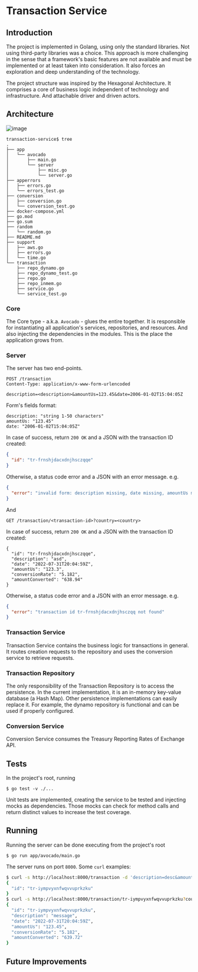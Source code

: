 # Transaction Service

## Introduction

The project is implemented in Golang, using only the standard libraries. Not using third-party libraries was a choice. This approach is more challenging in the sense that a framework's basic features are not available and must be implemented or at least taken into consideration. It also forces an exploration and deep understanding of the technology.

The project structure was inspired by the Hexagonal Architecture. It comprises a core of business logic independent of technology and infrastructure. And attachable driver and driven actors.

## Architecture

![image](https://github.com/mahtues/transaction-service/assets/14203456/a058a367-ab3f-4d10-bce8-2d55257b8503)

```
transaction-service$ tree
.
├── app
│   └── avocado
│       ├── main.go
│       └── server
│           ├── misc.go
│           └── server.go
├── apperrors
│   ├── errors.go
│   └── errors_test.go
├── conversion
│   ├── conversion.go
│   └── conversion_test.go
├── docker-compose.yml
├── go.mod
├── go.sum
├── random
│   └── random.go
├── README.md
├── support
│   ├── aws.go
│   ├── errors.go
│   └── time.go
└── transaction
    ├── repo_dynamo.go
    ├── repo_dynamo_test.go
    ├── repo.go
    ├── repo_inmem.go
    ├── service.go
    └── service_test.go

```

### Core

The Core type - a.k.a. `Avocado` - glues the entire together. It is responsible for instantiating all application's services, repositories, and resources. And also injecting the dependencies in the modules. This is the place the application grows from.

### Server

The server has two end-points.

```
POST /transaction
Content-Type: application/x-www-form-urlencoded

description=<description>&amountUs=123.45&date=2006-01-02T15:04:05Z
```

Form's fields format:

```
description: "string 1-50 characters"
amountUs: "123.45"
date: "2006-01-02T15:04:05Z"
```

In case of success, return `200 OK` and a JSON with the transaction ID created:

```json
{
  "id": "tr-frnshjdacxdnjhsczqqe"
}
```

Otherwise, a status code error and a JSON with an error message. e.g.

```json
{
  "error": "invalid form: description missing, date missing, amountUs missing"
}
```

And

```
GET /transaction/<transaction-id>?country=<country>
```

In case of success, return `200 OK` and a JSON with the transaction ID created:

```
{
  "id": "tr-frnshjdacxdnjhsczqqe",
  "description": "asd",
  "date": "2022-07-31T20:04:59Z",
  "amountUs": "123.3",
  "conversionRate": "5.182",
  "amountConverted": "638.94"
}
```

Otherwise, a status code error and a JSON with an error message. e.g.

```json
{
  "error": "transaction id tr-frnshjdacxdnjhsczqq not found"
}
```

### Transaction Service

Transaction Service contains the business logic for transactions in general. It routes creation requests to the repository and uses the conversion service to retrieve requests.

### Transaction Repository

The only responsibility of the Transaction Repository is to access the persistence. In the current implementation, it is an in-memory key-value database (a Hash Map). Other persistence implementations can easily replace it. For example, the dynamo repository is functional and can be used if properly configured.

### Conversion Service

Conversion Service consumes the Treasury Reporting Rates of Exchange API.

## Tests

In the project's root, running

```
$ go test -v ./...
```

Unit tests are implemented, creating the service to be tested and injecting mocks as dependencies. Those mocks can check for method calls and return distinct values to increase the test coverage.

## Running

Running the server can be done executing from the project's root

```
$ go run app/avocado/main.go
```

The server runs on port `8000`. Some `curl` examples:

```bash
$ curl -s http://localhost:8000/transaction -d 'description=desc&amountUs=123.45&date=2022-07-31T20:04:59Z' | jq
{
  "id": "tr-iympvyxnfwqvvuprkzku"
}
$ curl -s http://localhost:8000/transaction/tr-iympvyxnfwqvvuprkzku?country=Brazil | jq
{
  "id": "tr-iympvyxnfwqvvuprkzku",
  "description": "message",
  "date": "2022-07-31T20:04:59Z",
  "amountUs": "123.45",
  "conversionRate": "5.182",
  "amountConverted": "639.72"
}
```

## Future Improvements
